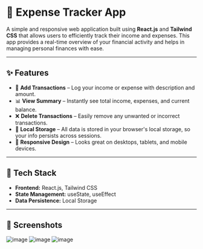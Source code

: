 # 💸 Expense Tracker App

A simple and responsive web application built using **React.js** and **Tailwind CSS** that allows users to efficiently track their income and expenses. This app provides a real-time overview of your financial activity and helps in managing personal finances with ease.

---

## ✨ Features

- 🔄 **Add Transactions** – Log your income or expense with description and amount.
- 📊 **View Summary** – Instantly see total income, expenses, and current balance.
- ❌ **Delete Transactions** – Easily remove any unwanted or incorrect transactions.
- 💾 **Local Storage** – All data is stored in your browser's local storage, so your info persists across sessions.
- 📱 **Responsive Design** – Looks great on desktops, tablets, and mobile devices.

---

## 🚀 Tech Stack

- **Frontend:** React.js, Tailwind CSS
- **State Management:** useState, useEffect
- **Data Persistence:** Local Storage

---

## 📸 Screenshots


![image](https://github.com/user-attachments/assets/37439400-c434-4794-9690-f4515539cc35)
![image](https://github.com/user-attachments/assets/ab553252-6ba9-4772-a4ab-fccfac5c9082)
![image](https://github.com/user-attachments/assets/9f5ba607-a408-4f2c-b839-f1763384359f)




